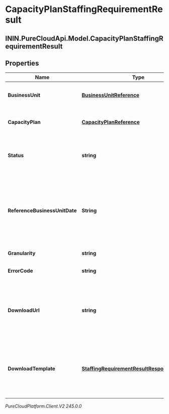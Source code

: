 # CapacityPlanStaffingRequirementResult

## ININ.PureCloudApi.Model.CapacityPlanStaffingRequirementResult

## Properties

|Name | Type | Description | Notes|
|------------ | ------------- | ------------- | -------------|
| **BusinessUnit** | [**BusinessUnitReference**](BusinessUnitReference) | The business unit to which the capacity plan belongs | |
| **CapacityPlan** | [**CapacityPlanReference**](CapacityPlanReference) | The capacity plan for which requirements are generated | |
| **Status** | **string** | The status of the requirement generation of the capacity plan | |
| **ReferenceBusinessUnitDate** | **String** | The reference date for interval-based data for the requirements. Dates are represented as an ISO-8601 string. For example: yyyy-MM-dd | |
| **Granularity** | **string** | Granularity of the intervals | |
| **ErrorCode** | **string** | The error code when status is &#39;Failed&#39; | [optional] |
| **DownloadUrl** | **string** | The URL to get the requirements results for the capacity plan. It will be populated if the status is &#39;Complete&#39; | [optional] |
| **DownloadTemplate** | [**StaffingRequirementResultResponseTemplate**](StaffingRequirementResultResponseTemplate) | Staffing requirement results always come through downloadUrl, the schema included here is just for documentation | [optional] |



_PureCloudPlatform.Client.V2 245.0.0_
